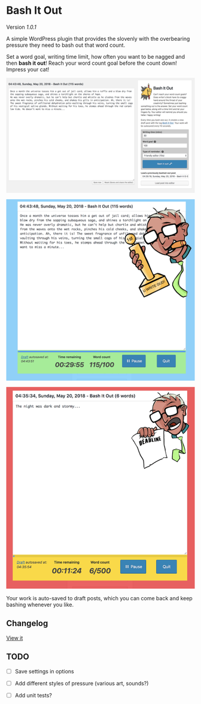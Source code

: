 # Bash It Out

Version _1.0.1_

A simple WordPress plugin that provides the slovenly with the overbearing pressure they need to bash out that word count.

Set a word goal, writing time limit, how often you want to be nagged and then **bash it out**! Reach your word count goal before the count down! Impress your cat!

![Bash It Out Editor Home](assets/screenshot-3.png)

![Bash It Out Editor Home](assets/screenshot-2.png)

![Bash It Out Editor Home](assets/screenshot-1.png)

Your work is auto-saved to draft posts, which you can come back and keep bashing whenever you like.

## Changelog

[View it](CHANGELOG.md)

## TODO

- [ ] Save settings in options
- [ ] Add different styles of pressure (various art, sounds?)
- [ ] Add unit tests?

